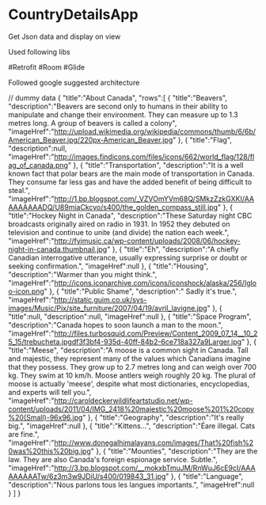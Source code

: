 # CountryDetailsApp
Get Json data and display on view 

Used following libs

#Retrofit #Room #Glide 

Followed google suggested architecture




// dummy data
{
"title":"About Canada",
"rows":[
	{
	"title":"Beavers",
	"description":"Beavers are second only to humans in their ability to manipulate and change their environment. They can measure up to 1.3 metres long. A group of beavers is called a colony",
	"imageHref":"http://upload.wikimedia.org/wikipedia/commons/thumb/6/6b/American_Beaver.jpg/220px-American_Beaver.jpg"
	},
	{
	"title":"Flag",
	"description":null,
	"imageHref":"http://images.findicons.com/files/icons/662/world_flag/128/flag_of_canada.png"
	},
	{
	"title":"Transportation",
	"description":"It is a well known fact that polar bears are the main mode of transportation in Canada. They consume far less gas and have the added benefit of being difficult to steal.",
	"imageHref":"http://1.bp.blogspot.com/_VZVOmYVm68Q/SMkzZzkGXKI/AAAAAAAAADQ/U89miaCkcyo/s400/the_golden_compass_still.jpg"
	},
	{
	"title":"Hockey Night in Canada",
	"description":"These Saturday night CBC broadcasts originally aired on radio in 1931. In 1952 they debuted on television and continue to unite (and divide) the nation each week.",
	"imageHref":"http://fyimusic.ca/wp-content/uploads/2008/06/hockey-night-in-canada.thumbnail.jpg"
	},
	{
	"title":"Eh",
	"description":"A chiefly Canadian interrogative utterance, usually expressing surprise or doubt or seeking confirmation.",
	"imageHref":null
	},
	{
	"title":"Housing",
	"description":"Warmer than you might think.",
	"imageHref":"http://icons.iconarchive.com/icons/iconshock/alaska/256/Igloo-icon.png"
	},
	{
	"title":"Public Shame",
	"description":" Sadly it's true.",
	"imageHref":"http://static.guim.co.uk/sys-images/Music/Pix/site_furniture/2007/04/19/avril_lavigne.jpg"
	},
	{
	"title":null,
	"description":null,
	"imageHref":null
	},
	{
	"title":"Space Program",
	"description":"Canada hopes to soon launch a man to the moon.",
	"imageHref":"http://files.turbosquid.com/Preview/Content_2009_07_14__10_25_15/trebucheta.jpgdf3f3bf4-935d-40ff-84b2-6ce718a327a9Larger.jpg"
	},
	{
	"title":"Meese",
	"description":"A moose is a common sight in Canada. Tall and majestic, they represent many of the values which Canadians imagine that they possess. They grow up to 2.7 metres long and can weigh over 700 kg. They swim at 10 km/h. Moose antlers weigh roughly 20 kg. The plural of moose is actually 'meese', despite what most dictionaries, encyclopedias, and experts will tell you.",
	"imageHref":"http://caroldeckerwildlifeartstudio.net/wp-content/uploads/2011/04/IMG_2418%20majestic%20moose%201%20copy%20(Small)-96x96.jpg"
	},
	{
	"title":"Geography",
	"description":"It's really big.",
	"imageHref":null
	},
	{
	"title":"Kittens...",
	"description":"Éare illegal. Cats are fine.",
	"imageHref":"http://www.donegalhimalayans.com/images/That%20fish%20was%20this%20big.jpg"
	},
	{
	"title":"Mounties",
	"description":"They are the law. They are also Canada's foreign espionage service. Subtle.",
	"imageHref":"http://3.bp.blogspot.com/__mokxbTmuJM/RnWuJ6cE9cI/AAAAAAAAATw/6z3m3w9JDiU/s400/019843_31.jpg"
	},
	{
	"title":"Language",
	"description":"Nous parlons tous les langues importants.",
	"imageHref":null
	}
]
}

